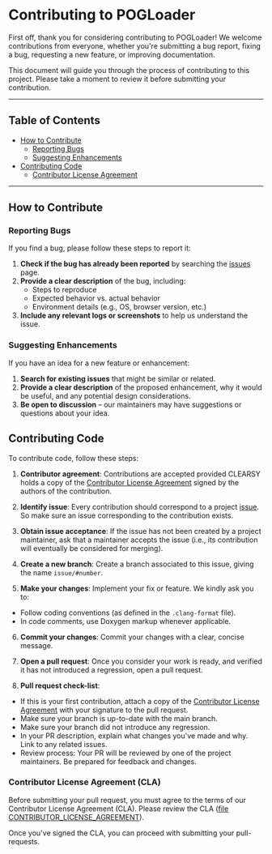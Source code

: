 # Contributing to POGLoader

First off, thank you for considering contributing to POGLoader! 
We welcome contributions from everyone, whether you're submitting a bug report, fixing a bug, requesting a new feature, or improving documentation.

This document will guide you through the process of contributing to this project. Please take a moment to review it before submitting your contribution.

---

## Table of Contents

- [How to Contribute](#how-to-contribute)
  - [Reporting Bugs](#reporting-bugs)
  - [Suggesting Enhancements](#suggesting-enhancements)
- [Contributing Code](#contributing-code)
  - [Contributor License Agreement](#contributor-license-agreement-cla)

---

## How to Contribute

### Reporting Bugs

If you find a bug, please follow these steps to report it:

1. **Check if the bug has already been reported** by searching the [issues](https://github.com/CLEARSY/b2smtlib/issues) page.
2. **Provide a clear description** of the bug, including:
   - Steps to reproduce
   - Expected behavior vs. actual behavior
   - Environment details (e.g., OS, browser version, etc.)
3. **Include any relevant logs or screenshots** to help us understand the issue.

### Suggesting Enhancements

If you have an idea for a new feature or enhancement:

1. **Search for existing issues** that might be similar or related.
2. **Provide a clear description** of the proposed enhancement, why it would be useful, and any potential design considerations.
3. **Be open to discussion** – our maintainers may have suggestions or questions about your idea.

## Contributing Code

To contribute code, follow these steps:

1. **Contributor agreement**: Contributions are accepted provided CLEARSY holds a copy of the [Contributor License Agreement](#contributor-license-agreement-cla) signed by the authors of the contribution.

2. **Identify issue**: Every contribution should correspond to a project [issue](https://github.com/CLEARSY/b2smtlib/issues). So make sure an issue corresponding to the contribution exists.

3. **Obtain issue acceptance**: If the issue has not been created by a project maintainer, ask that a maintainer accepts the issue (i.e., its contribution will eventually be considered for merging).

4. **Create a new branch**: Create a branch associated to this issue, giving the name `issue/#number`.

5. **Make your changes**: Implement your fix or feature. We kindly ask you to:
  - Follow coding conventions (as defined in the `.clang-format` file).
  - In code comments, use Doxygen markup whenever applicable.

6. **Commit your changes**: Commit your changes with a clear, concise message.

7. **Open a pull request**: Once you consider your work is ready, and verified it has not introduced a regression, open a pull request. 

8. **Pull request check-list**:
  - If this is your first contribution, attach a copy of the [Contributor License Agreement](#contributor-license-agreement-cla) with your signature to the pull request.
  - Make sure your branch is up-to-date with the main branch.
  - Make sure your branch did not introduce any regression.
  - In your PR description, explain what changes you've made and why. Link to any related issues.
  - Review process: Your PR will be reviewed by one of the project maintainers. Be prepared for feedback and changes.

### Contributor License Agreement (CLA)

Before submitting your pull request, you must agree to the terms of our Contributor License Agreement (CLA). Please review the CLA ([file CONTRIBUTOR_LICENSE_AGREEMENT](CONTRIBUTOR_LICENSE_AGREEMENT)).

Once you've signed the CLA, you can proceed with submitting your pull-requests.
